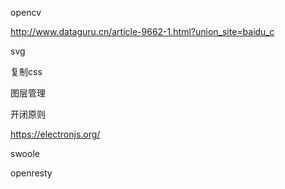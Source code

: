 opencv

http://www.dataguru.cn/article-9662-1.html?union_site=baidu_c


svg

复制css

图层管理

开闭原则

https://electronjs.org/


swoole 

openresty